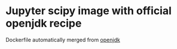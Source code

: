 Jupyter scipy image with official openjdk recipe
================================================

Dockerfile automatically merged from [openjdk](https://hub.docker.com/_/openjdk/)
